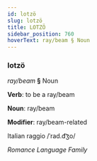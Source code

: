 ```yaml
---
id: lotzö
slug: lotzö
title: LOTZÖ
sidebar_position: 760
hoverText: ray/beam § Noun
---
```


### lotzö

*ray/beam* **§** Noun

**Verb**: to be a ray/beam

**Noun**: ray/beam

**Modifier**: ray/beam-related

Italian raggio /ˈrad.d͡ʒo/

*Romance Language Family*